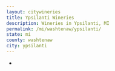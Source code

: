 ```yaml
---
layout: citywineries
title: Ypsilanti Wineries
description: Wineries in Ypsilanti, MI
permalink: /mi/washtenaw/ypsilanti/
state: mi
county: washtenaw
city: ypsilanti
---
```

-
